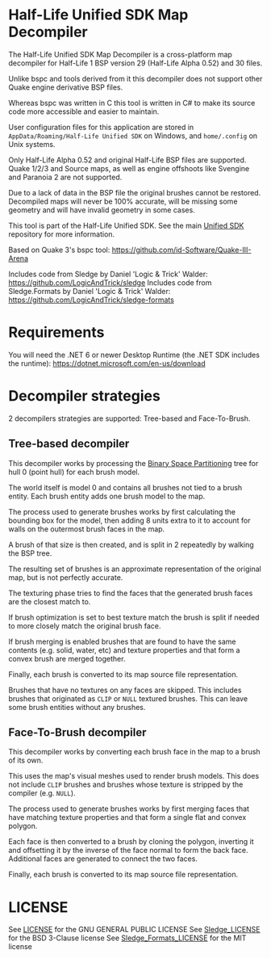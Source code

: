 # Half-Life Unified SDK Map Decompiler

The Half-Life Unified SDK Map Decompiler is a cross-platform map decompiler for Half-Life 1 BSP version 29 (Half-Life Alpha 0.52) and 30 files.

Unlike bspc and tools derived from it this decompiler does not support other Quake engine derivative BSP files.

Whereas bspc was written in C this tool is written in C# to make its source code more accessible and easier to maintain.

User configuration files for this application are stored in `AppData/Roaming/Half-Life Unified SDK` on Windows, and `home/.config` on Unix systems.

Only Half-Life Alpha 0.52 and original Half-Life BSP files are supported. Quake 1/2/3 and Source maps, as well as engine offshoots like Svengine and Paranoia 2 are not supported.

Due to a lack of data in the BSP file the original brushes cannot be restored. Decompiled maps will never be 100% accurate, will be missing some geometry and will have invalid geometry in some cases.

This tool is part of the Half-Life Unified SDK. See the main [Unified SDK](https://github.com/SamVanheer/halflife-unified-sdk) repository for more information.

Based on Quake 3's bspc tool: https://github.com/id-Software/Quake-III-Arena

Includes code from Sledge by Daniel 'Logic & Trick' Walder: https://github.com/LogicAndTrick/sledge
Includes code from Sledge.Formats by Daniel 'Logic & Trick' Walder: https://github.com/LogicAndTrick/sledge-formats

# Requirements

You will need the .NET 6 or newer Desktop Runtime (the .NET SDK includes the runtime): https://dotnet.microsoft.com/en-us/download

# Decompiler strategies

2 decompilers strategies are supported: Tree-based and Face-To-Brush.

## Tree-based decompiler

This decompiler works by processing the [Binary Space Partitioning](https://en.wikipedia.org/wiki/Binary_space_partitioning) tree for hull 0 (point hull) for each brush model.

The world itself is model 0 and contains all brushes not tied to a brush entity. Each brush entity adds one brush model to the map.

The process used to generate brushes works by first calculating the bounding box for the model, then adding 8 units extra to it to account for walls on the outermost brush faces in the map.

A brush of that size is then created, and is split in 2 repeatedly by walking the BSP tree.

The resulting set of brushes is an approximate representation of the original map, but is not perfectly accurate.

The texturing phase tries to find the faces that the generated brush faces are the closest match to.

If brush optimization is set to best texture match the brush is split if needed to more closely match the original brush face.

If brush merging is enabled brushes that are found to have the same contents (e.g. solid, water, etc) and texture properties and that form a convex brush are merged together.

Finally, each brush is converted to its map source file representation.

Brushes that have no textures on any faces are skipped. This includes brushes that originated as `CLIP` or `NULL` textured brushes. This can leave some brush entities without any brushes.

## Face-To-Brush decompiler

This decompiler works by converting each brush face in the map to a brush of its own.

This uses the map's visual meshes used to render brush models. This does not include `CLIP` brushes and brushes whose texture is stripped by the compiler (e.g. `NULL`).

The process used to generate brushes works by first merging faces that have matching texture properties and that form a single flat and convex polygon.

Each face is then converted to a brush by cloning the polygon, inverting it and offsetting it by the inverse of the face normal to form the back face. Additional faces are generated to connect the two faces.

Finally, each brush is converted to its map source file representation.

# LICENSE

See [LICENSE](/LICENSE) for the GNU GENERAL PUBLIC LICENSE
See [Sledge_LICENSE](/Sledge_LICENSE) for the BSD 3-Clause license
See [Sledge_Formats_LICENSE](/Sledge_Formats_LICENSE) for the MIT license
